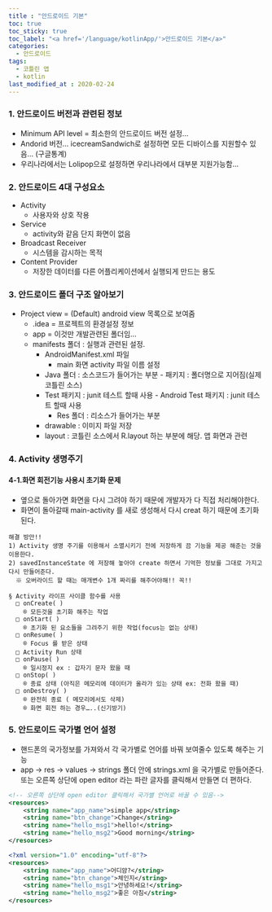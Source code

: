 ```yaml
---
title : "안드로이드 기본"
toc: true
toc_sticky: true
toc_label: "<a href='/language/kotlinApp/'>안드로이드 기본</a>"
categories:
  - 안드로이드
tags:
  - 코틀린 앱
  - kotlin
last_modified_at : 2020-02-24
---
```


### 1. 안드로이드 버전과 관련된 정보
- Minimum API level = 최소한의 안드로이드 버전 설정…
- Andorid 버전… icecreamSandwich로 설정하면 모든 디바이스를 지원할수 있음… (구글통계)
- 우리나라에서는 Lolipop으로 설정하면 우리나라에서 대부분 지원가능함…

### 2. 안드로이드 4대 구성요소
- Activity 
  - 사용자와 상호 작용
- Service 
  - activity와 같음 단지 화면이 없음
- Broadcast Receiver 
  - 시스템을 감시하는 목적
- Content Provider
  - 저장한 데이터를 다른 어플리케이션에서 실행되게 만드는 용도


### 3. 안드로이드 폴더 구조 알아보기
-	Project view = (Default) android view 목록으로 보여줌
	- .idea = 프로젝트의 환경설정 정보
	- app = 이것만 개발관련된 폴더임…
    - manifests 폴더 : 실행과 관련된 설정.
      - AndroidManifest.xml 파일 
        - main 화면 activity 파일 이름 설정
	  - Java 폴더 : 소스코드가 들어가는 부분
			- 패키지 : 폴더명으로 지어짐(실제 코틀린 소스)
      - Test 패키지 : junit 테스트 할때 사용 
			- Android Test 패키지 : junit 테스트 할때 사용
		- Res 폴더 : 리소스가 들어가는 부분
      - drawable : 이미지 파일 저장
      - layout : 코틀린 소스에서 R.layout 하는 부분에 해당. 앱 화면과 관련


### 4. Activity 생명주기

#### 4-1.화면 회전기능 사용시 초기화 문제
- 옆으로 돌아가면 화면을 다시 그려야 하기 때문에 개발자가 다 직접 처리해야한다.   
- 화면이 돌아갈때 main-activity 를 새로 생성해서 다시 creat 하기 때문에 초기화 된다.

```
해결 방안!!
1) Activity 생명 주기를 이용해서 소멸시키기 전에 저장하게 끔 기능을 제공 해준는 것을 이용한다.
2) savedInstanceState 에 저장해 놓아야 create 하면서 기억한 정보를 그대로 가지고 다시 만들어준다.
  ※ 오버라이드 할 때는 매개변수 1개 짜리를 해주어야해!! 꼭!!
```
```
§ Activity 라이프 사이클 함수를 사용
  □ onCreate( ) 
    ® 모든것을 초기화 해주는 작업
  □ onStart( )
    ® 초기화 된 요소들을 그려주기 위한 작업(focus는 없는 상태)
  □ onResume( )
    ® Focus 를 받은 상태
  □ Activity Run 상태
  □ onPause( )
    ® 일시정지 ex : 갑자기 문자 왔을 때
  □ onStop( )
    ® 종료 상태 (아직은 메모리에 데이터가 올라가 있는 상태 ex: 전화 왔을 때)
  □ onDestroy( )
    ® 완전히 종료 ( 메모리에서도 삭제)
    ® 화면 회전 하는 경우…..(신기방기)
```
### 5. 안드로이드 국가별 언어 설정
- 핸드폰의 국가정보를 가져와서 각 국가별로 언어를 바꿔 보여줄수 있도록 해주는 기능
- app -> res -> values -> strings 폴더 안에 strings.xml 을 국가별로 만들어준다.   
  또는 오른쪽 상단에 open editor 라는 파란 글자를 클릭해서 만들면 더 편하다.
~~~xml
<!-- 오른쪽 상단에 open editor 클릭해서 국가별 언어로 바꿀 수 있음-->
<resources>
    <string name="app_name">simple app</string>
    <string name="btn_change">Change</string>
    <string name="hello_msg1">hello!</string>
    <string name="hello_msg2">Good morning</string>
</resources>
~~~
~~~xml
<?xml version="1.0" encoding="utf-8"?>
<resources>
    <string name="app_name">어디얌?</string>
    <string name="btn_change">체인지</string>
    <string name="hello_msg1">안녕하세요!</string>
    <string name="hello_msg2">좋은 아침</string>
</resources>
~~~

